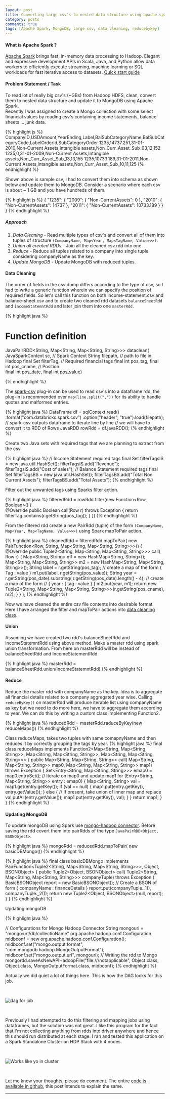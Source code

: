 ```yaml
---
layout: post
title: Converting large csv's to nested data structure using apache spark
category: posts
comments: true
tags: [Apache Spark, MongoDB, large csv, data cleaning, reducebykey]
---
```


#### What is Apache Spark ? 
[Apache Spark][as] brings fast, in-memory data processing to Hadoop. Elegant and expressive development APIs in Scala, Java, and Python allow data workers to efficiently execute streaming, machine learning or SQL workloads for fast iterative access to datasets. [Quick start guide][qs]

#### Problem Statement / Task

To read lot of really big csv's (~GBs) from Hadoop HDFS, clean, convert them to nested data structure and update it to MongoDB using Apache Spark.
<br />
Recently I was assigned to create a Mongo collection with some select financial values by reading csv's containing income statements, balance sheets ... junk data. 

{% highlight js %}
CompanyID,USDAmount,YearEnding,Label,BalSubCategoryName,BalSubCategoryCode,LabelOrderId,SubCategoryOrder
1235,14737.251,31-01-2010,Non-Current Assets,Intangible assets,Non_Curr_Asset_Sub_03,12,152
1235,0,31-01-2009,Non-Current Assets,Intangible assets,Non_Curr_Asset_Sub_13,13,155
1235,10733.189,31-01-2011,Non-Current Assets,Intangible assets,Non_Curr_Asset_Sub_10,11,125
{% endhighlight %}


Shown above is sample csv, I had to convert them into schema as shown below and update them to MongoDB. Consider a scenario where each csv is about ~ 1 GB and you have hundreds of them. 

{% highlight js %}
{
    "1235": {
        "2009": {
            "Non-CurrentAssets": 0
        },
        "2010": {
            "Non-CurrentAssets": 14737
        },
        "2011": {
            "Non-CurrentAssets": 10733.189
        }
    }
}
{% endhighlight %}



##### Approach

1. *Data Cleaning* - Read multiple types of csv's and convert all of them into tuples of structure `(CompanyName, Map<Year, Map<TagName, Value>>>)`. 
1. *Union all created RDDs* - Join all the cleaned csv rdd into one. 
1. *Reduce* - Reduce all tuples related to a company into single tuple considering companyName as the key. 
1. *Update MongoDB* - Update MongoDB with reduced tuples.

#### Data Cleaning     

The order of fields in the csv dump differs according to the type of csv, so I had to write a generic function wherein we can specify the position of required fields. So let's call this function on both income-statement.csv and balance-sheet.csv and to create two cleaned rdd datasets  `balanceSheetRdd` and `incomeStatemntRdd` and later join them into one `masterRdd`.

{% highlight java %}
# Function definition
JavaPairRDD<String, Map<String, Map<String, String>>> dataclean(
			JavaSparkContext sc,                      // Spark Context 
			String filepath,                         // path to file in Hadoop
			final Set<String> filterTag,             // Required financial tags 
			final int pos_tag,  final int pos_cname, // Position  
			final int pos_date, final int pos_value)

{% endhighlight %}

The [spark-csv](https://github.com/databricks/spark-csv) plug-in can be used to read csv's into a dataframe rdd, the plug-in is recommended over `map(line.split(","))` for its ability to handle quotes and malformed entries. 

{% highlight java %}
DataFrame df = sqlContext.read()
				.format("com.databricks.spark.csv")
				.option("header", "true").load(filepath);
// spark-csv outputs dataframe to iterate line by line
// we will have to convert it to RDD of Rows
JavaRDD<Row> rowRdd = df.javaRDD();
{% endhighlight %}

Create two Java sets with required tags that we are planning to extract from the csv. 

{% highlight java %}
// Income Statement required tags 
final Set<String> filterTagsIS = new java.util.HashSet<String>();
filterTagsIS.add("Revenue");
filterTagsIS.add("Cost of sales");
// Balance Statement required tags
final Set<String> filterTagsBS = new java.util.HashSet<String>();
filterTagsBS.add("Total Non Current Assets");
filterTagsBS.add("Total Assets");
{% endhighlight %}

Filter out the unwanted tags using Sparks filter action.

{% highlight java %}
filteredRdd = rowRdd.filter(new Function<Row, Boolean>() {  
@Override
public Boolean call(Row r) throws Exception {
	return filterTag.contains(r.getString(pos_tag));
}
})
{% endhighlight %}

From the filtered rdd create a new PairRdd (tuple) of the form `(CompanyName, Map<Year, Map<TagName, Value>>>)` using Spark mapToPair action.

{% highlight java %}
cleanedRdd = filteredRdd.mapToPair( 
new PairFunction<Row, String, Map<String, Map<String, String>>>() {
	@Override
	public Tuple2<String, Map<String, Map<String, String>>> call(
			Row r) {
		Map<String, String> m1 = new HashMap<String, String>();
		Map<String, Map<String, String>> m2 = new HashMap<String, Map<String, String>>();
		String label = r.getString(pos_tag);
		// create a map of the form { Tag : value }
		m1.put(label, r.getString(pos_value));
		String year = r.getString(pos_date).substring(
				r.getString(pos_date).length() - 4);
		// create a map of the form 
		// { year :  { tag : value }   }
		m2.put(year, m1);
		return new Tuple2<String, Map<String, Map<String, String>>>(r.getString(pos_cname), m2);
	}
}
);
{% endhighlight %}

Now we have cleaned the entire csv file contents into desirable format. Here I have arranged the filter and mapToPair actions into [data cleaning class](https://github.com/sudev/sparkMongo/blob/master/src/main/java/mongoDump/DataCleaning.java).

#### Union 
 
Assuming we have created two rdd's balanceSheetRdd and incomeStatemntRdd using above method. Make a master rdd using spark union transformation. From here on masterRdd will be instead of balanceSheetRdd and IncomeStatementRdd.

{% highlight java %}
masterRdd = balanceSheetRdd.union(incomeStatemntRdd)
{% endhighlight %}

#### Reduce

Reduce the master rdd with companyName as the key. Idea is to aggregate all financial details related to a company aggregated year wise. Calling `reduceByKey()` on masterRdd will produce iterable list using companyName as key but we need to do more here, we have to aggregate them according to year. We can do this by writing a custom class implementing Function2.

{% highlight java %}
reducedRdd = masterRdd.raduceByKey(new reduceMaps())
{% endhighlight %}

Class reduceMaps, takes two tuples with same comapnyName and then reduces it by correctly grouping the tags by year. 
{% highlight java %}
final class reduceMaps
		implements
		Function2<Map<String, Map<String, String>>, Map<String, Map<String, String>>, Map<String, Map<String, String>>> {
	public Map<String, Map<String, String>> call(
			Map<String, Map<String, String>> map0,
			Map<String, Map<String, String>> map1) throws Exception {
		Set<Entry<String, Map<String, String>>> emap0 = map0.entrySet();
		// Iterate on map0 and update map1
		for (Entry<String, Map<String, String>> entry : emap0) {
			Map<String, String> val = map1.get(entry.getKey());
			if (val == null) {
				map1.put(entry.getKey(), entry.getValue());
			} else {
				// If present, take union of inner map and replace
				val.putAll(entry.getValue());
				map1.put(entry.getKey(), val);
			}
		}
		return map1;
	}
}
{% endhighlight %}

#### Updating MongoDB

To update mongoDB using Spark use [mongo-hadoop connector][mongoc]. Before saving the rdd covert them into pairRdds of the type `JavaPairRDD<Object, BSONObject>`.

{% highlight java %}
mongoRdd = reducedRdd.mapToPair( new basicDBMongo())
{% endhighlight %}

{% highlight java %}
final class basicDBMongo implements PairFunction<Tuple2<String, Map<String, Map<String, String>>>, Object, BSONObject> {
	public Tuple2<Object, BSONObject> call(
			Tuple2<String, Map<String, Map<String, String>>> companyTuple)
			throws Exception {
		BasicBSONObject report = new BasicBSONObject();
		// Create a BSON of form { companyName : financeDetails } 
		report.put(companyTuple._1(), companyTuple._2());
		return new Tuple2<Object, BSONObject>(null, report);
	}
}
{% endhighlight %}

Updating mongoDB

{% highlight java %}

// Configurations for Mongo Hadoop Connector
String mongouri = "mongo:url/db/collectioName"
org.apache.hadoop.conf.Configuration midbconf = new org.apache.hadoop.conf.Configuration();
midbconf.set("mongo.output.format",
		"com.mongodb.hadoop.MongoOutputFormat");
midbconf.set("mongo.output.uri", mongouri);
// Writing the rdd to Mongo
mongordd.saveAsNewAPIHadoopFile("file:///notapplicable", Object.class,
				Object.class, MongoOutputFormat.class, midbconf);
{% endhighlight %}

Actually we did quiet a lot of things here. This is how the DAG looks for this job. 

<br />

![dag for job](/images/stages.PNG)    

<br />

Previously I had attempted to do this filtering and mapping jobs using dataframes, but the solution was not great. I like this program for the fact that I'm not collecting anything from rdds into driver anywhere and hence this should run distributed at each stage. I ran and tested this application on a Spark Standalone Cluster on HDP Stack with 4 nodes.

<br />

![Works like yo in cluster](/images/active.PNG)

<br />

Let me know your thoughts, please do comment. The entire [code is available in github](https://github.com/sudev/sparkMongo), this post intends to explain the same. 

---

[jekyll]: https://github.com/mojombo/jekyll
[zh]: http://sudev.github.com
[twitter]: https://twitter.com/sudev
[as]: http://spark.apache.org/ "Apache Spark homepage"
[mongoc]: https://github.com/mongodb/mongo-hadoop/wiki/Spark-Usage "Hadoop Spark Mongo connector wiki"
[qs]: http://spark.apache.org/docs/latest/quick-start.html "Spark quick start"